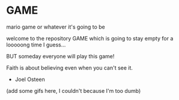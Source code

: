 # GAME
mario game or whatever it's going to be



welcome to the repository GAME which is going to stay empty for a looooong time I guess...

BUT someday everyone will play this game!

Faith is about believing even when you can't see it. 
- Joel Osteen


(add some gifs here, I couldn't because I'm too dumb)


